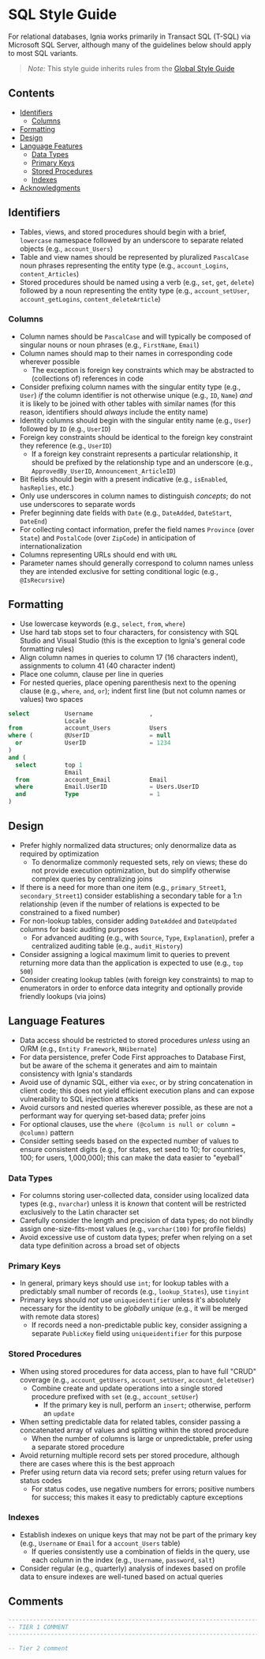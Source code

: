 # SQL Style Guide

For relational databases, Ignia works primarily in Transact SQL (T-SQL) via Microsoft SQL Server, although many of the guidelines below should apply to most SQL variants.

> *Note:* This style guide inherits rules from the [Global Style Guide](../../README.md)

## Contents
- [Identifiers](#identifiers)
  - [Columns](#columns)
- [Formatting](#formatting)
- [Design](#design)
- [Language Features](#language-features)
  - [Data Types](#data-types)
  - [Primary Keys](#primary-keys)
  - [Stored Procedures](#stored-procedures)
  - [Indexes](#indexes)
- [Acknowledgments](#acknowledgments)

## Identifiers
- Tables, views, and stored procedures should begin with a brief, `lowercase` namespace followed by an underscore to separate related objects (e.g., `account_Users`)
- Table and view names should be represented by pluralized `PascalCase` noun phrases representing the entity type (e.g., `account_Logins`, `content_Articles`)
- Stored procedures should be named using a verb (e.g., `set`, `get`, `delete`) followed by a noun representing the entity type (e.g., `account_setUser`, `account_getLogins`, `content_deleteArticle`)

### Columns
- Column names should be `PascalCase` and will typically be composed of singular nouns or noun phrases (e.g., `FirstName`, `Email`)
- Column names should map to their names in corresponding code wherever possible
  - The exception is foreign key constraints which may be abstracted to (collections of) references in code
- Consider prefixing column names with the singular entity type (e.g., `User`) *if* the column identifier is not otherwise unique (e.g., `ID`, `Name`) *and* it is likely to be joined with other tables with similar names (for this reason, identifiers should *always* include the entity name)
- Identity columns should begin with the singular entity name (e.g., `User`) followed by `ID` (e.g., `UserID`)
- Foreign key constraints should be identical to the foreign key constraint they reference (e.g., `UserID`)
  - If a foreign key constraint represents a particular relationship, it should be prefixed by the relationship type and an underscore (e.g., `ApprovedBy_UserID`, `Announcement_ArticleID`)
- Bit fields should begin with a present indicative (e.g., `isEnabled`, `hasReplies`, etc.)
- Only use underscores in column names to distinguish *concepts*; do not use underscores to separate words
- Prefer beginning date fields with `Date` (e.g., `DateAdded`, `DateStart`, `DateEnd`)
- For collecting contact information, prefer the field names `Province` (over `State`) and `PostalCode` (over `ZipCode`) in anticipation of internationalization
- Columns representing URLs should end with `URL`
- Parameter names should generally correspond to column names unless they are intended exclusive for setting conditional logic (e.g., `@IsRecursive`)

## Formatting
- Use lowercase keywords (e.g., `select`, `from`, `where`)
- Use hard tab stops set to four characters, for consistency with SQL Studio and Visual Studio (this is the exception to Ignia's general code formatting rules)
- Align column names in queries to column 17 (16 characters indent), assignments to column 41 (40 character indent)
- Place one column, clause per line in queries
- For nested queries, place opening parenthesis next to the opening clause (e.g., `where`, `and`, `or`); indent first line (but not column names or values) two spaces

```sql
select          Username                ,
                Locale
from            account_Users           Users
where (         @UserID                 = null
  or            UserID                  = 1234
)
and (
  select        top 1
                Email
  from          account_Email           Email
  where         Email.UserID            = Users.UserID
  and           Type                    = 1
)
```

## Design
- Prefer highly normalized data structures; only denormalize data as required by optimization
  - To denormalize commonly requested sets, rely on views; these do not provide execution optimization, but do simplify otherwise complex queries by centralizing joins
- If there is a need for more than one item (e.g., `primary_Street1`, `secondary_Street1`) consider establishing a secondary table for a 1:n relationship (even if the number of relations is expected to be constrained to a fixed number)
- For non-lookup tables, consider adding `DateAdded` and `DateUpdated` columns for basic auditing purposes
  - For advanced auditing (e.g., with `Source`, `Type`, `Explanation`), prefer a centralized auditing table (e.g., `audit_History`)
- Consider assigning a logical maximum limit to queries to prevent returning more data than the application is expected to use (e.g., `top 500`)
- Consider creating lookup tables (with foreign key constraints) to map to enumerators in order to enforce data integrity and optionally provide friendly lookups (via joins)

## Language Features
- Data access should be restricted to stored procedures *unless* using an O/RM (e.g., `Entity Framework`, `NHibernate`)
- For data persistence, prefer Code First approaches to Database First, but be aware of the schema it generates and aim to maintain consistency with Ignia's standards
- Avoid use of dynamic SQL, either via `exec`, or by string concatenation in client code; this does not yield efficient execution plans and can expose vulnerability to SQL injection attacks
- Avoid cursors and nested queries wherever possible, as these are not a performant way for querying set-based data; prefer joins
- For optional clauses, use the `where (@column is null or column = @column)` pattern
- Consider setting seeds based on the expected number of values to ensure consistent digits (e.g., for states, set seed to 10; for countries, 100; for users, 1,000,000); this can make the data easier to "eyeball"

### Data Types
- For columns storing user-collected data, consider using localized data types (e.g., `nvarchar`) unless it is *known* that content will be restricted exclusively to the Latin character set
- Carefully consider the length and precision of data types; do not blindly assign one-size-fits-most values (e.g., `varchar(100)` for profile fields)
- Avoid excessive use of custom data types; prefer when relying on a set data type definition across a broad set of objects

### Primary Keys
- In general, primary keys should use `int`; for lookup tables with a predictably small number of records (e.g., `lookup_States`), use `tinyint`
- Primary keys should *not* use `uniqueidentifier` unless it's absolutely necessary for the identity to be *globally unique* (e.g., it will be merged with remote data stores)
  - If records need a non-predictable public key, consider assigning a separate `PublicKey` field using `uniqueidentifier` for this purpose

### Stored Procedures
- When using stored procedures for data access, plan to have full "CRUD" coverage (e.g., `account_getUsers`, `account_setUser`, `account_deleteUser`)
  - Combine create and update operations into a single stored procedure prefixed with `set` (e.g., `account_setUser`)
    - If the primary key is null, perform an `insert`; otherwise, perform an `update`
- When setting predictable data for related tables, consider passing a concatenated array of values and splitting within the stored procedure
  - When the number of columns is large or unpredictable, prefer using a separate stored procedure
- Avoid returning multiple record sets per stored procedure, although there are cases where this is the best approach
- Prefer using return data via record sets; prefer using return values for status codes
  - For status codes, use negative numbers for errors; positive numbers for success; this makes it easy to predictably capture exceptions

### Indexes
- Establish indexes on unique keys that may not be part of the primary key (e.g., `Username` or `Email` for a `account_Users` table)
  - If queries consistently use a combination of fields in the query, use each column in the index (e.g., `Username`, `password`, `salt`)
- Consider regular (e.g., quarterly) analysis of indexes based on profile data to ensure indexes are well-tuned based on actual queries

## Comments

```sql
-----------------------------------------------------------------------------------------------------------------------------------------------
-- TIER 1 COMMENT
-----------------------------------------------------------------------------------------------------------------------------------------------

-- Tier 2 comment

```

<!--
## Acknowledgments
-->